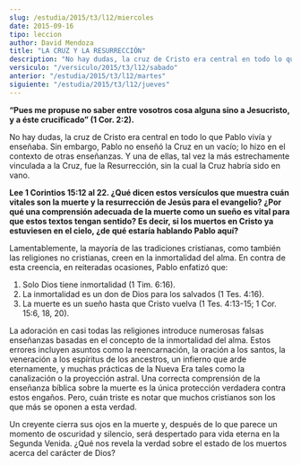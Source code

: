 ```yaml
---
slug: /estudia/2015/t3/l12/miercoles
date: 2015-09-16
tipo: leccion
author: David Mendoza
title: "LA CRUZ Y LA RESURRECCIÓN"
description: "No hay dudas, la cruz de Cristo era central en todo lo que Pablo vivía y  enseñaba. Sin embargo, Pablo no enseñó la Cruz en un vacío; lo hizo en el  contexto de otras enseñanzas. Y una de ellas, tal vez la más estrechamente  vinculada a la Cruz, fue la Resurrección, si..."
versiculo: "/versiculo/2015/t3/l12/sabado"
anterior: "/estudia/2015/t3/l12/martes"
siguiente: "/estudia/2015/t3/l12/jueves"
---
```


**“Pues me propuse no saber entre vosotros cosa alguna sino a Jesucristo, y a éste crucificado” (1 Cor. 2:2).**

No hay dudas, la cruz de Cristo era central en todo lo que Pablo vivía y enseñaba. Sin embargo, Pablo no enseñó la Cruz en un vacío; lo hizo en el contexto de otras enseñanzas. Y una de ellas, tal vez la más estrechamente vinculada a la Cruz, fue la Resurrección, sin la cual la Cruz habría sido en vano.

**Lee 1 Corintios 15:12 al 22. ¿Qué dicen estos versículos que muestra cuán vitales son la muerte y la resurrección de Jesús para el evangelio? ¿Por qué una comprensión adecuada de la muerte como un sueño es vital para que estos textos tengan sentido? Es decir, si los muertos en Cristo ya estuviesen en el cielo, ¿de qué estaría hablando Pablo aquí?**

Lamentablemente, la mayoría de las tradiciones cristianas, como también las religiones no cristianas, creen en la inmortalidad del alma. En contra de esta creencia, en reiteradas ocasiones, Pablo enfatizó que:

1. Solo Dios tiene inmortalidad (1 Tim. 6:16).
2. La inmortalidad es un don de Dios para los salvados (1 Tes. 4:16).
3. La muerte es un sueño hasta que Cristo vuelva (1 Tes. 4:13-15; 1 Cor. 15:6, 18, 20).

La adoración en casi todas las religiones introduce numerosas falsas enseñanzas basadas en el concepto de la inmortalidad del alma. Estos errores incluyen asuntos como la reencarnación, la oración a los santos, la veneración a los espíritus de los ancestros, un infierno que arde eternamente, y muchas prácticas de la Nueva Era tales como la canalización o la proyección astral. Una correcta comprensión de la enseñanza bíblica sobre la muerte es la única protección verdadera contra estos engaños. Pero, cuán triste es notar que muchos cristianos son los que más se oponen a esta verdad.

Un creyente cierra sus ojos en la muerte y, después de lo que parece un momento de oscuridad y silencio, será despertado para vida eterna en la Segunda Venida. ¿Qué nos revela la verdad sobre el estado de los muertos acerca del carácter de Dios?
